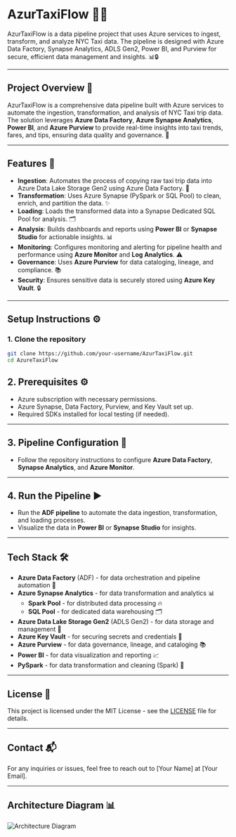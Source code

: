 # AzurTaxiFlow 🚖🌐

AzurTaxiFlow is a data pipeline project that uses Azure services to ingest, transform, and analyze NYC Taxi data. The pipeline is designed with Azure Data Factory, Synapse Analytics, ADLS Gen2, Power BI, and Purview for secure, efficient data management and insights. 📊🔒

---

## Project Overview 🚀
AzurTaxiFlow is a comprehensive data pipeline built with Azure services to automate the ingestion, transformation, and analysis of NYC Taxi trip data. The solution leverages **Azure Data Factory**, **Azure Synapse Analytics**, **Power BI**, and **Azure Purview** to provide real-time insights into taxi trends, fares, and tips, ensuring data quality and governance. 🔄

---

## Features 🎯
- **Ingestion**: Automates the process of copying raw taxi trip data into Azure Data Lake Storage Gen2 using Azure Data Factory. 🔄
- **Transformation**: Uses Azure Synapse (PySpark or SQL Pool) to clean, enrich, and partition the data. ✨
- **Loading**: Loads the transformed data into a Synapse Dedicated SQL Pool for analysis. 🗂️
- **Analysis**: Builds dashboards and reports using **Power BI** or **Synapse Studio** for actionable insights. 📊
- **Monitoring**: Configures monitoring and alerting for pipeline health and performance using **Azure Monitor** and **Log Analytics**. ⚠️
- **Governance**: Uses **Azure Purview** for data cataloging, lineage, and compliance. 📚
- **Security**: Ensures sensitive data is securely stored using **Azure Key Vault**. 🔒

---

## Setup Instructions ⚙️

### 1. Clone the repository
```bash
git clone https://github.com/your-username/AzurTaxiFlow.git
cd AzureTaxiFlow
```

## 2. Prerequisites ⚙️

- Azure subscription with necessary permissions.
- Azure Synapse, Data Factory, Purview, and Key Vault set up.
- Required SDKs installed for local testing (if needed).

---

## 3. Pipeline Configuration 🔧

- Follow the repository instructions to configure **Azure Data Factory**, **Synapse Analytics**, and **Azure Monitor**.

---

## 4. Run the Pipeline ▶️

- Run the **ADF pipeline** to automate the data ingestion, transformation, and loading processes.
- Visualize the data in **Power BI** or **Synapse Studio** for insights.

---

## Tech Stack 🛠️

- **Azure Data Factory** (ADF) - for data orchestration and pipeline automation 🔄
- **Azure Synapse Analytics** - for data transformation and analytics 📊
  - **Spark Pool** - for distributed data processing 🔥
  - **SQL Pool** - for dedicated data warehousing 🗂️
- **Azure Data Lake Storage Gen2** (ADLS Gen2) - for data storage and management 💾
- **Azure Key Vault** - for securing secrets and credentials 🔐
- **Azure Purview** - for data governance, lineage, and cataloging 📚
- **Power BI** - for data visualization and reporting 📈
- **PySpark** - for data transformation and cleaning (Spark) 🐍

---

## License 📄

This project is licensed under the MIT License - see the [LICENSE](LICENSE) file for details.

---

## Contact 📬

For any inquiries or issues, feel free to reach out to [Your Name] at [Your Email].

---

## Architecture Diagram 📊
![Architecture Diagram](path-to-your-diagram.png)



